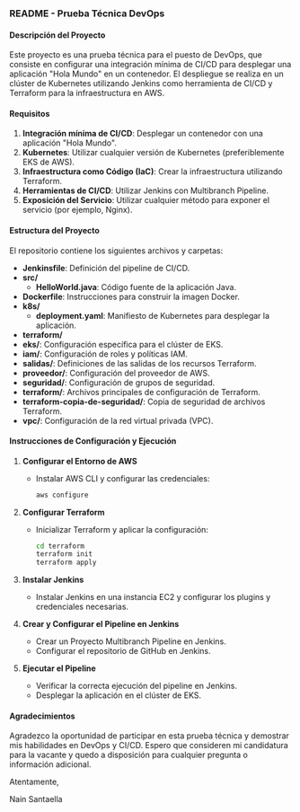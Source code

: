 ### **README - Prueba Técnica DevOps**

#### **Descripción del Proyecto**

Este proyecto es una prueba técnica para el puesto de DevOps, que consiste en configurar una integración mínima de CI/CD para desplegar una aplicación "Hola Mundo" en un contenedor. El despliegue se realiza en un clúster de Kubernetes utilizando Jenkins como herramienta de CI/CD y Terraform para la infraestructura en AWS.

#### **Requisitos**

1. **Integración mínima de CI/CD**: Desplegar un contenedor con una aplicación "Hola Mundo".
2. **Kubernetes**: Utilizar cualquier versión de Kubernetes (preferiblemente EKS de AWS).
3. **Infraestructura como Código (IaC)**: Crear la infraestructura utilizando Terraform.
4. **Herramientas de CI/CD**: Utilizar Jenkins con Multibranch Pipeline.
5. **Exposición del Servicio**: Utilizar cualquier método para exponer el servicio (por ejemplo, Nginx).

#### **Estructura del Proyecto**

El repositorio contiene los siguientes archivos y carpetas:

- **Jenkinsfile**: Definición del pipeline de CI/CD.
- **src/**
  - **HelloWorld.java**: Código fuente de la aplicación Java.
- **Dockerfile**: Instrucciones para construir la imagen Docker.
- **k8s/**
  - **deployment.yaml**: Manifiesto de Kubernetes para desplegar la aplicación.
- **terraform/**
- **eks/**: Configuración específica para el clúster de EKS.
- **iam/**: Configuración de roles y políticas IAM.
- **salidas/**: Definiciones de las salidas de los recursos Terraform.
- **proveedor/**: Configuración del proveedor de AWS.
- **seguridad/**: Configuración de grupos de seguridad.
- **terraform/**: Archivos principales de configuración de Terraform.
- **terraform-copia-de-seguridad/**: Copia de seguridad de archivos Terraform.
- **vpc/**: Configuración de la red virtual privada (VPC).

#### **Instrucciones de Configuración y Ejecución**

1. **Configurar el Entorno de AWS**

   - Instalar AWS CLI y configurar las credenciales:
     ```bash
     aws configure
     ```

2. **Configurar Terraform**

   - Inicializar Terraform y aplicar la configuración:
     ```bash
     cd terraform
     terraform init
     terraform apply
     ```

3. **Instalar Jenkins**

   - Instalar Jenkins en una instancia EC2 y configurar los plugins y credenciales necesarias.

4. **Crear y Configurar el Pipeline en Jenkins**

   - Crear un Proyecto Multibranch Pipeline en Jenkins.
   - Configurar el repositorio de GitHub en Jenkins.

5. **Ejecutar el Pipeline**

   - Verificar la correcta ejecución del pipeline en Jenkins.
   - Desplegar la aplicación en el clúster de EKS.


#### **Agradecimientos**

Agradezco la oportunidad de participar en esta prueba técnica y demostrar mis habilidades en DevOps y CI/CD. Espero que consideren mi candidatura para la vacante y quedo a disposición para cualquier pregunta o información adicional.

Atentamente,

Nain Santaella
